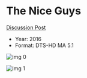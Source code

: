 # The Nice Guys

[Discussion Post](https://www.avsforum.com/threads/bass-eq-for-filtered-movies.2995212/post-59967660)

* Year: 2016
* Format: DTS-HD MA 5.1

![img 0](https://i.imgur.com/S5NCELU.jpg)

![img 1](https://i.imgur.com/vzj35ax.png)

